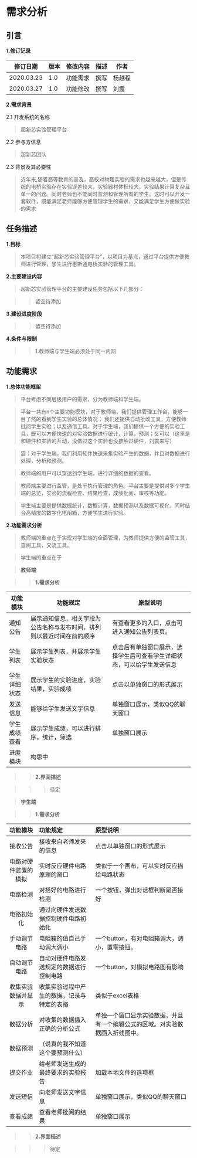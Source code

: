 # 需求分析

## 引言

**1.修订记录**

| 修订日期   | 版本 | 修改内容 | 描述 | 作者   |
| ---------- | ---- | -------- | ---- | ------ |
| 2020.03.23 | 1.0  | 功能需求 | 撰写 | 杨越程 |
| 2020.03.27 | 1.0  | 功能修改 | 撰写 | 刘震   |

**2.需求背景**

2.1 开发系统的名称

> 超新芯实验管理平台

2.2 参与方信息

> 超新芯团队

2.3 背景及其必要性

> 近年来,随着高等教育的普及，高校对物理实验的需求也越来越大，但是传统的电桥实验存在实验误差较大，实验器材体积较大，实验结果计算复杂且单一的问题。同时老师也不能同时监测和管理所有的学生。这时可以开发一套软件，既能满足老师能够方便管理学生的需求，又能满足学生方便做实验的需求

## 任务描述

**1.目标** 

> 本项目将建立“超新芯实验管理平台”，以项目为基点，通过平台提供方便教师进行管理，学生进行惠斯通电桥实验的管理工具。

**2.主要建设内容** 

> 超新芯实验管理平台的主要建设任务包括以下几部分：

>> 留空待添加

**3.建设进度阶段** 

>> 留空待添加

**4.条件与限制** 

>> 1.教师端与学生端必须处于同一内网

## 功能需求

**1.总体功能框架** 

> 平台考虑不同层级用户的需求，分为教师端和学生端。

> 平台一共有n个主要功能模块，对于教师端，我们提供管理工作台，能够一目了然的看到学生实验的总体情况； 我们还提供自动批改工具，方便教师批阅学生实验；以及通信工具。对于学生端，我们提供一个方便的实验工具，既可以方便快速的对实验数据进行统计，计算，预测；又可以（这里是和硬件和实验的互动，没做过这个实验也没接触过硬件，刘震来写）

>震：对于学生端，我们利用软件快速采集实验产生的数据，并且对数据进行处理，分析和预测。

> 教师端的用户可以穿透到学生端，进行详细的数据的查看。

> 教师端主要进行监管，是处于执行管理的角色。平台主要是提供对多个学生端的总览，实验的流程检查、结果检查，成绩批阅、审核等功能。

> 学生端主要是提供数据统计，数据计算，数据预测以及数据可视化，同时结合高精度的数字化电阻箱，方便学生进行实验。

**2.功能需求分析** 

> 教师端的重点在于实现对学生端的全面管理，为教师提供方便的监管工具，查阅工具，交流工具。

> 学生端的重点在于

> **教师端** 

>> **1.需求分析** 

| 功能模块     | 功能规定                                                               | 原型说明                                                               |
|--------------|------------------------------------------------------------------------|------------------------------------------------------------------------|
| 通知公告     | 展示通知信息，相关字段为公告名称与发布时间，排列则以最近时间在前的顺序 | 有查看更多的入口，点击可进入通知公告列表页。                           |
| 学生列表     | 展示学生列表，并展示学生实验状态                                       | 点击后有单独窗口展示，选择学生后可查看学生详细状态，可以给学生发送信息 |
| 学生详细状态 | 展示学生的实验进度，实验结果，实验成绩                                 | 点击以单独窗口的形式展示                                               |
| 发送信息     | 能够给学生发送文字信息                                                 | 单独窗口展示，类似QQ的聊天窗口                                         |
| 学生成绩查看 | 展示学生成绩，可以进行排序，统计，筛选                                 | 单独窗口展示                                                           |
| 进度模块     | 构思中                                                                 |                                                                        |

>> **2.界面描述** 

>>> 待定

> **学生端** 

>> **1.需求分析** 

| 功能模块             | 功能规定                                   | 原型说明                                                                     |
| :------------------: | :----------------------------------------- | :-----------------------------------------------------------                 |
| 接收公告             | 接收来自老师发来的信息                     | 点击以单独窗口的形式展示                                                     |
| 电路对硬件装置的模拟 | 实时反应硬件电路原理的窗口                 | 类似于一个画布，可以实时反应描绘电路状态                                     |
| 电路检测             | 对搭好的电路进行检测                       | 一个按钮，弹出对话框判断是否接好                                             |
| 电路初始化           | 通过向硬件发送数据控制硬件电路初始化       |                                                                              |
| 手动调节电路         | 电阻箱的值自己手动调大调小                 | 一个button，有对电阻箱调大，调小，置零按钮。                                 |
| 自动调节电路         | 自动对硬件电路发送规定的数据进行控制电路   | 一个button，对模拟电路图有影响                                               |
| 收集实验数据并显示   | 收集实验过程中产生的数据，记录与特定的表格 | 类似于excel表格                                                              |
| 数据分析             | 对收集的数据插入正确的分析公式             | 单独一个窗口显示实验数据，并且有一个编辑公式的区域。对实验数据画入折线图中。 |
| 数据预测             | （说真的我不知道这个要预测什么）           |                                                                              |
| 提交作业             | 给老师发送生成的最终要求的实验报告         | 加载本地文件的选项框                                                         |
| 发送短信             | 向老师发送文字信息                         | 单独窗口展示，类似QQ的聊天窗口                                               |
| 查看成绩             | 查看老师批阅的结果                         | 单独窗口展示                                                                 |

>> **2.界面描述**

>>> 待定
